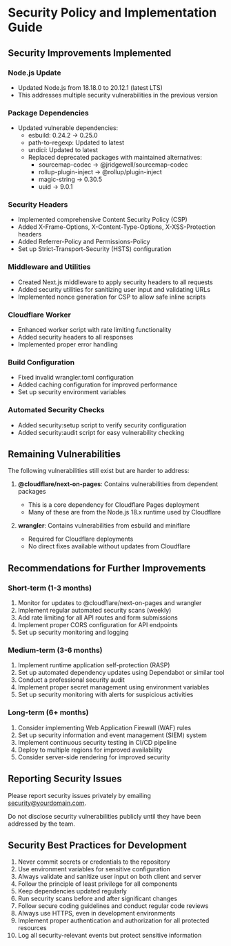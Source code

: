 # Security Policy and Implementation Guide

## Security Improvements Implemented

### Node.js Update
- Updated Node.js from 18.18.0 to 20.12.1 (latest LTS)
- This addresses multiple security vulnerabilities in the previous version

### Package Dependencies
- Updated vulnerable dependencies:
  - esbuild: 0.24.2 → 0.25.0
  - path-to-regexp: Updated to latest
  - undici: Updated to latest
  - Replaced deprecated packages with maintained alternatives:
    - sourcemap-codec → @jridgewell/sourcemap-codec
    - rollup-plugin-inject → @rollup/plugin-inject
    - magic-string → 0.30.5
    - uuid → 9.0.1

### Security Headers
- Implemented comprehensive Content Security Policy (CSP)
- Added X-Frame-Options, X-Content-Type-Options, X-XSS-Protection headers
- Added Referrer-Policy and Permissions-Policy
- Set up Strict-Transport-Security (HSTS) configuration

### Middleware and Utilities
- Created Next.js middleware to apply security headers to all requests
- Added security utilities for sanitizing user input and validating URLs
- Implemented nonce generation for CSP to allow safe inline scripts

### Cloudflare Worker
- Enhanced worker script with rate limiting functionality
- Added security headers to all responses
- Implemented proper error handling

### Build Configuration
- Fixed invalid wrangler.toml configuration
- Added caching configuration for improved performance
- Set up security environment variables

### Automated Security Checks
- Added security:setup script to verify security configuration
- Added security:audit script for easy vulnerability checking

## Remaining Vulnerabilities

The following vulnerabilities still exist but are harder to address:

1. **@cloudflare/next-on-pages**: Contains vulnerabilities from dependent packages
   - This is a core dependency for Cloudflare Pages deployment
   - Many of these are from the Node.js 18.x runtime used by Cloudflare

2. **wrangler**: Contains vulnerabilities from esbuild and miniflare
   - Required for Cloudflare deployments
   - No direct fixes available without updates from Cloudflare

## Recommendations for Further Improvements

### Short-term (1-3 months)
1. Monitor for updates to @cloudflare/next-on-pages and wrangler
2. Implement regular automated security scans (weekly)
3. Add rate limiting for all API routes and form submissions
4. Implement proper CORS configuration for API endpoints
5. Set up security monitoring and logging

### Medium-term (3-6 months)
1. Implement runtime application self-protection (RASP)
2. Set up automated dependency updates using Dependabot or similar tool
3. Conduct a professional security audit
4. Implement proper secret management using environment variables
5. Set up security monitoring with alerts for suspicious activities

### Long-term (6+ months)
1. Consider implementing Web Application Firewall (WAF) rules
2. Set up security information and event management (SIEM) system
3. Implement continuous security testing in CI/CD pipeline
4. Deploy to multiple regions for improved availability
5. Consider server-side rendering for improved security

## Reporting Security Issues

Please report security issues privately by emailing [security@yourdomain.com](mailto:security@yourdomain.com).

Do not disclose security vulnerabilities publicly until they have been addressed by the team.

## Security Best Practices for Development

1. Never commit secrets or credentials to the repository
2. Use environment variables for sensitive configuration
3. Always validate and sanitize user input on both client and server
4. Follow the principle of least privilege for all components
5. Keep dependencies updated regularly
6. Run security scans before and after significant changes
7. Follow secure coding guidelines and conduct regular code reviews
8. Always use HTTPS, even in development environments
9. Implement proper authentication and authorization for all protected resources
10. Log all security-relevant events but protect sensitive information 